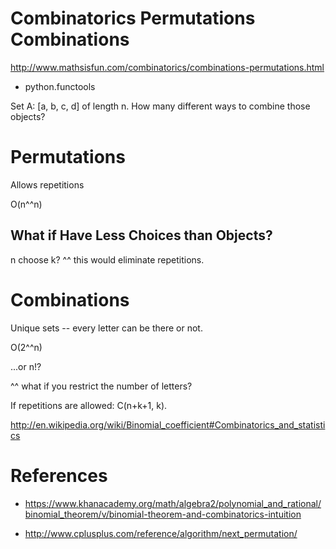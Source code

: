 
# Combinatorics Permutations Combinations

http://www.mathsisfun.com/combinatorics/combinations-permutations.html



- python.functools

Set A: [a, b, c, d] of length n. How many different ways to combine those objects?

# Permutations

Allows repetitions

O(n^^n)

## What if Have Less Choices than Objects?

n choose k?
^^ this would eliminate repetitions.

# Combinations

Unique sets -- every letter can be there or not.

O(2^^n)

...or n!?

^^ what if you restrict the number of letters?

If repetitions are allowed: C(n+k+1, k).

http://en.wikipedia.org/wiki/Binomial_coefficient#Combinatorics_and_statistics

# References

- https://www.khanacademy.org/math/algebra2/polynomial_and_rational/binomial_theorem/v/binomial-theorem-and-combinatorics-intuition

- http://www.cplusplus.com/reference/algorithm/next_permutation/
